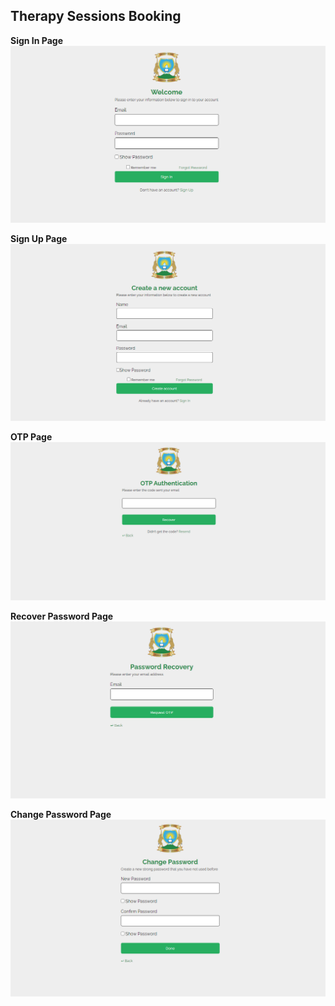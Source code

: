 ## Therapy Sessions Booking

**Sign In Page**
<img src="./snapshots/signin.png" width="700">

**Sign Up Page**
<img src="./snapshots/signup.png" width="700">

**OTP Page**
![](./snapshots/otp.png)

**Recover Password Page**
![](./snapshots/recoverpwd.png)

**Change Password Page**
![](./snapshots/changepwd.png)
